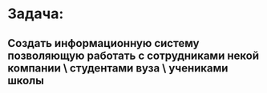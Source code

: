 # Задача: 
## Создать информационную систему позволяющую работать с сотрудниками некой компании \ студентами вуза \ учениками школы

